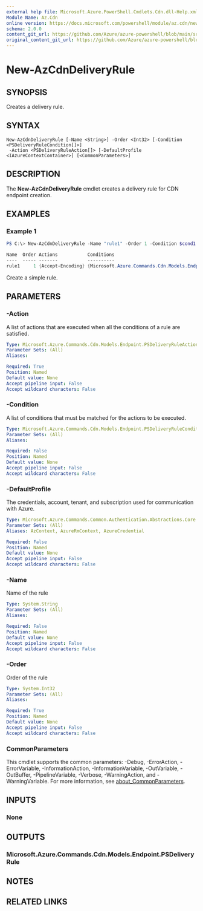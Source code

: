 ```yaml
---
external help file: Microsoft.Azure.PowerShell.Cmdlets.Cdn.dll-Help.xml
Module Name: Az.Cdn
online version: https://docs.microsoft.com/powershell/module/az.cdn/new-azcdndeliveryrule
schema: 2.0.0
content_git_url: https://github.com/Azure/azure-powershell/blob/main/src/Cdn/Cdn/help/New-AzCdnDeliveryRule.md
original_content_git_url: https://github.com/Azure/azure-powershell/blob/main/src/Cdn/Cdn/help/New-AzCdnDeliveryRule.md
---
```


# New-AzCdnDeliveryRule

## SYNOPSIS
Creates a delivery rule.

## SYNTAX

```
New-AzCdnDeliveryRule [-Name <String>] -Order <Int32> [-Condition <PSDeliveryRuleCondition[]>]
 -Action <PSDeliveryRuleAction[]> [-DefaultProfile <IAzureContextContainer>] [<CommonParameters>]
```

## DESCRIPTION
The **New-AzCdnDeliveryRule** cmdlet creates a delivery rule for CDN endpoint creation.

## EXAMPLES

### Example 1
```powershell
PS C:\> New-AzCdnDeliveryRule -Name "rule1" -Order 1 -Condition $cond1 -Action $action1

Name  Order Actions           Conditions
----  ----- -------           ----------
rule1     1 {Accept-Encoding} {Microsoft.Azure.Commands.Cdn.Models.Endpoint.PSDeliveryRuleCondition}
```

Create a simple rule.

## PARAMETERS

### -Action
A list of actions that are executed when all the conditions of a rule are satisfied.

```yaml
Type: Microsoft.Azure.Commands.Cdn.Models.Endpoint.PSDeliveryRuleAction[]
Parameter Sets: (All)
Aliases:

Required: True
Position: Named
Default value: None
Accept pipeline input: False
Accept wildcard characters: False
```

### -Condition
A list of conditions that must be matched for the actions to be executed.

```yaml
Type: Microsoft.Azure.Commands.Cdn.Models.Endpoint.PSDeliveryRuleCondition[]
Parameter Sets: (All)
Aliases:

Required: False
Position: Named
Default value: None
Accept pipeline input: False
Accept wildcard characters: False
```

### -DefaultProfile
The credentials, account, tenant, and subscription used for communication with Azure.

```yaml
Type: Microsoft.Azure.Commands.Common.Authentication.Abstractions.Core.IAzureContextContainer
Parameter Sets: (All)
Aliases: AzContext, AzureRmContext, AzureCredential

Required: False
Position: Named
Default value: None
Accept pipeline input: False
Accept wildcard characters: False
```

### -Name
Name of the rule

```yaml
Type: System.String
Parameter Sets: (All)
Aliases:

Required: False
Position: Named
Default value: None
Accept pipeline input: False
Accept wildcard characters: False
```

### -Order
Order of the rule

```yaml
Type: System.Int32
Parameter Sets: (All)
Aliases:

Required: True
Position: Named
Default value: None
Accept pipeline input: False
Accept wildcard characters: False
```

### CommonParameters
This cmdlet supports the common parameters: -Debug, -ErrorAction, -ErrorVariable, -InformationAction, -InformationVariable, -OutVariable, -OutBuffer, -PipelineVariable, -Verbose, -WarningAction, and -WarningVariable. For more information, see [about_CommonParameters](http://go.microsoft.com/fwlink/?LinkID=113216).

## INPUTS

### None

## OUTPUTS

### Microsoft.Azure.Commands.Cdn.Models.Endpoint.PSDeliveryRule

## NOTES

## RELATED LINKS
